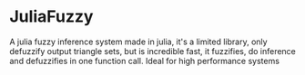 # JuliaFuzzy
A julia fuzzy inference system made in julia, it's a limited library, only defuzzify output triangle sets, but is incredible fast, it fuzzifies, do inference and defuzzifies in one function call. 
Ideal for high performance systems
